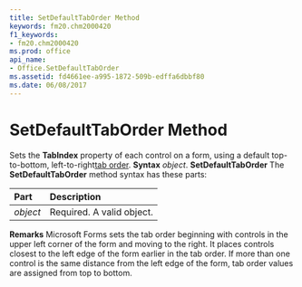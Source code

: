 ```yaml
---
title: SetDefaultTabOrder Method
keywords: fm20.chm2000420
f1_keywords:
- fm20.chm2000420
ms.prod: office
api_name:
- Office.SetDefaultTabOrder
ms.assetid: fd4661ee-a995-1872-509b-edffa6dbbf80
ms.date: 06/08/2017
---
```



# SetDefaultTabOrder Method



Sets the **TabIndex** property of each control on a form, using a default top-to-bottom, left-to-right[tab order](vbe-glossary.md).
 **Syntax**
 _object_. **SetDefaultTabOrder**
The **SetDefaultTabOrder** method syntax has these parts:


|**Part**|**Description**|
|:-----|:-----|
| _object_|Required. A valid object.|
 **Remarks**
Microsoft Forms sets the tab order beginning with controls in the upper left corner of the form and moving to the right. It places controls closest to the left edge of the form earlier in the tab order. If more than one control is the same distance from the left edge of the form, tab order values are assigned from top to bottom.

